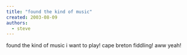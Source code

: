 ```yaml
---
title: "found the kind of music"
created: 2003-08-09
authors: 
  - steve
---
```


found the kind of music i want to play! cape breton fiddling! aww yeah!
